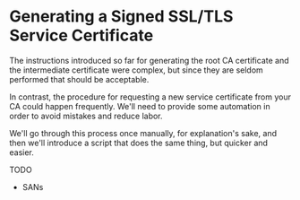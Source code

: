 # Generating a Signed SSL/TLS Service Certificate
The instructions introduced so far for generating the root CA certificate and the intermediate certificate were complex, but since they are seldom performed that should be acceptable.

In contrast, the procedure for requesting a new service certificate from your CA could happen frequently.  We'll need to provide some automation in order to avoid mistakes and reduce labor.

We'll go through this process once manually, for explanation's sake, and then we'll introduce a script that does the same thing, but quicker and easier.

TODO
- SANs
